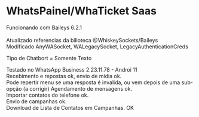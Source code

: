 # WhatsPainel/WhaTicket Saas</br>
Funcionando com Baileys 6.2.1 </br>
</br> Atualizado referencias da bilioteca @WhiskeySockets/Baileys</br>
Modificado AnyWASocket, WALegacySocket, LegacyAuthenticationCreds</br>

Tipo de Chatbort = Somente Texto <br>

Testado no WhatsApp Business 2.23.11.78 - Androi 11</br>
Recebimento e repostas ok, envio de mídia ok.</br> Pode repertir menu se uma resposta é invalida, ou vem depois de uma sub-opção (a corrigir)
Agendamento de mensagens ok.</br>
Importar contatos do telefone ok. </br>
Envio de campanhas ok. </br>
Download de Lista de Contatos em Campanhas. OK </br>
